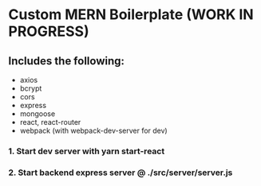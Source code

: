 # Custom MERN Boilerplate (WORK IN PROGRESS)

## Includes the following:
- axios
- bcrypt
- cors
- express
- mongoose
- react, react-router
- webpack (with webpack-dev-server for dev)

### 1. Start dev server with yarn start-react
### 2. Start backend express server @ ./src/server/server.js